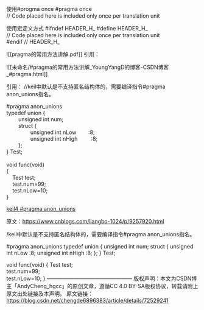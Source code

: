使用#progma once
#pragma once  
// Code placed here is included only once per translation unit 

使用宏定义方式
#ifndef HEADER_H_ 
#define HEADER_H_  
// Code placed here is included only once per translation unit  
#endif // HEADER_H_  


![[pragma的常用方法讲解.pdf]]
引用：

![[未命名/#pragma的常用方法讲解_YoungYangD的博客-CSDN博客_#pragma.html]]

引用：
//keil中默认是不支持匿名结构体的，需要编译指令#pragma anon_unions指名。

#pragma anon_unions    
typedef union {    
        unsigned int num;    
        struct {    
                unsigned int nLow        :8;    
                unsigned int nHigh         :8;    
        };    
} Test;    
    
void func(void)    
{    
    Test test;    
    test.num=99;    
    test.nLow=10;    
}

[keil4 #pragma anon_unions](http://www.bubuko.com/infodetail-2669392.html "keil4  #pragma anon_unions,bubuko.com")

原文：https://www.cnblogs.com/liangbo-1024/p/9257920.html



/keil中默认是不支持匿名结构体的，需要编译指令#pragma anon_unions指名。

#pragma anon_unions 
typedef union { 
        unsigned int num; 
        struct { 
                unsigned int nLow        :8; 
                unsigned int nHigh         :8; 
        }; 
} Test; 
 
void func(void) 
{ 
    Test test;  
    test.num=99;  
    test.nLow=10; 
}
————————————————
版权声明：本文为CSDN博主「AndyCheng_hgcc」的原创文章，遵循CC 4.0 BY-SA版权协议，转载请附上原文出处链接及本声明。
原文链接：https://blog.csdn.net/chengde6896383/article/details/72529241
